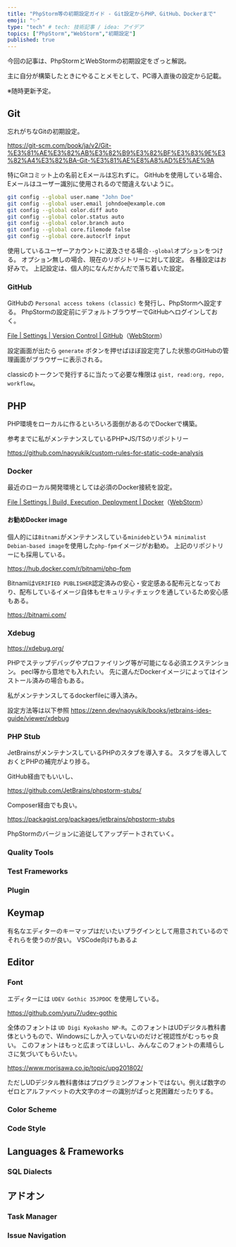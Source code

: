 ```yaml
---
title: "PhpStorm等の初期設定ガイド - Git設定からPHP、GitHub、Dockerまで"
emoji: "✨"
type: "tech" # tech: 技術記事 / idea: アイデア
topics: ["PhpStorm","WebStorm","初期設定"]
published: true
---
```

今回の記事は、PhpStormとWebStormの初期設定をざっと解説。

主に自分が構築したときにやることメモとして、PC導入直後の設定から記載。

※随時更新予定。

## Git
忘れがちなGitの初期設定。

https://git-scm.com/book/ja/v2/Git-%E3%81%AE%E3%82%AB%E3%82%B9%E3%82%BF%E3%83%9E%E3%82%A4%E3%82%BA-Git-%E3%81%AE%E8%A8%AD%E5%AE%9A

特にGitコミット上の名前とEメールは忘れずに。
GitHubを使用している場合、Eメールはユーザー識別に使用されるので間違えないように。
```bash
git config --global user.name "John Doe"
git config --global user.email johndoe@example.com
git config --global color.diff auto
git config --global color.status auto
git config --global color.branch auto
git config --global core.filemode false
git config --global core.autocrlf input
```
使用しているユーザーアカウントに波及させる場合`--global`オプションをつける。
オプション無しの場合、現在のリポジトリーに対して設定。
各種設定はお好みで。
上記設定は、個人的になんだかんだで落ち着いた設定。

### GitHub
GitHubの `Personal access tokens (classic)` を発行し、PhpStormへ設定する。
PhpStormの設定前にデフォルトブラウザーでGitHubへログインしておく。

[File | Settings | Version Control | GitHub](jetbrains://PhpStorm/settings?name=Version+Control--GitHub)（[WebStorm](jetbrains://WebStorm/settings?name=Version+Control--GitHub)）

設定画面が出たら `generate` ボタンを押せばほぼ設定完了した状態のGitHubの管理画面がブラウザーに表示される。

classicのトークンで発行するに当たって必要な権限は `gist, read:org, repo, workflow`。

## PHP
PHP環境をローカルに作るといろいろ面倒があるのでDockerで構築。

参考までに私がメンテナンスしているPHP+JS/TSのリポジトリー

https://github.com/naoyukik/custom-rules-for-static-code-analysis

### Docker
最近のローカル開発環境としては必須のDocker接続を設定。

[File | Settings | Build, Execution, Deployment | Docker](jetbrains://PhpStorm/settings?name=Build%2C+Execution%2C+Deployment--Docker)（[WebStorm](jetbrains://WebStorm/settings?name=Build%2C+Execution%2C+Deployment--Docker)）

#### お勧めDocker image
個人的には`Bitnami`がメンテナンスしている`minideb`という`A minimalist Debian-based image`を使用した`php-fpm`イメージがお勧め。
上記のリポジトリーにも採用している。

https://hub.docker.com/r/bitnami/php-fpm

Bitnamiは`VERIFIED PUBLISHER`認定済みの安心・安定感ある配布元となっており、配布しているイメージ自体もセキュリティチェックを通しているため安心感もある。

https://bitnami.com/

### Xdebug

https://xdebug.org/

PHPでステップデバッグやプロファイリング等が可能になる必須エクステンション。
pecl等から意地でも入れたい。
先に選んだDockerイメージによってはインストール済みの場合もある。

私がメンテナンスしてるdockerfileに導入済み。

設定方法等は以下参照
https://zenn.dev/naoyukik/books/jetbrains-ides-guide/viewer/xdebug

### PHP Stub
JetBrainsがメンテナンスしているPHPのスタブを導入する。
スタブを導入しておくとPHPの補完がより捗る。

GitHub経由でもいいし、

https://github.com/JetBrains/phpstorm-stubs/

Composer経由でも良い。

https://packagist.org/packages/jetbrains/phpstorm-stubs

PhpStormのバージョンに追従してアップデートされていく。

### Quality Tools
### Test Frameworks
### Plugin

## Keymap
有名なエディターのキーマップはだいたいプラグインとして用意されているのでそれらを使うのが良い。
VSCode向けもあるよ

## Editor
### Font
エディターには `UDEV Gothic 35JPDOC` を使用している。

https://github.com/yuru7/udev-gothic

全体のフォントは `UD Digi Kyokasho NP-R`。このフォントはUDデジタル教科書体というもので、Windowsにしか入っていないのだけど視認性がむっちゃ良い。
このフォントはもっと広まってほしいし、みんなこのフォントの素晴らしさに気づいてもらいたい。

https://www.morisawa.co.jp/topic/upg201802/

ただしUDデジタル教科書体はプログラミングフォントではない。例えば数字のゼロとアルファベットの大文字のオーの識別がぱっと見困難だったりする。

### Color Scheme
### Code Style

## Languages & Frameworks
### SQL Dialects

## アドオン
### Task Manager
### Issue Navigation

